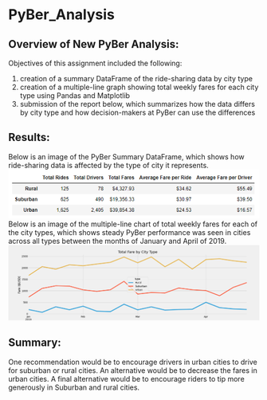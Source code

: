 # PyBer_Analysis
## Overview of New PyBer Analysis:
Objectives of this assignment included the following:
1. creation of a summary DataFrame of the ride-sharing data by city type
2. creation of a multiple-line graph showing total weekly fares for each city type using Pandas and Matplotlib
3. submission of the report below, which summarizes how the data differs by city type and how decision-makers at PyBer can use the differences
## Results:
Below is an image of the PyBer Summary DataFrame, which shows how ride-sharing data is affected by the type of city it represents.
![PyBer_Summary](analysis/PyBer_Summary.png)
Below is an image of the multiple-line chart of total weekly fares for each of the city types, which shows steady PyBer performance was seen in cities across all types between the months of January and April of 2019.
![PyBer_Fare_Summary](analysis/PyBer_Fare_Summary.png)
## Summary:
One recommendation would be to encourage drivers in urban cities to drive for suburban or rural cities. An alternative would be to decrease the fares in urban cities. A final alternative would be to encourage riders to tip more generously in Suburban and rural cities. 